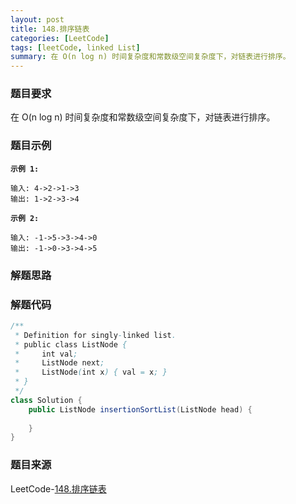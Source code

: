 ```yaml
---
layout: post
title: 148.排序链表
categories: [LeetCode]
tags: [leetCode, linked List]
summary: 在 O(n log n) 时间复杂度和常数级空间复杂度下，对链表进行排序。
---
```


### 题目要求
在 O(n log n) 时间复杂度和常数级空间复杂度下，对链表进行排序。

### 题目示例
**`示例 1:`**
```
输入: 4->2->1->3
输出: 1->2->3->4
```

**`示例 2:`**
```
输入: -1->5->3->4->0
输出: -1->0->3->4->5
```

### 解题思路


### 解题代码
```java
/**
 * Definition for singly-linked list.
 * public class ListNode {
 *     int val;
 *     ListNode next;
 *     ListNode(int x) { val = x; }
 * }
 */
class Solution {
    public ListNode insertionSortList(ListNode head) {
        
    }
}
```

### 题目来源
LeetCode-[148.排序链表](https://leetcode-cn.com/problems/sort-list/)
